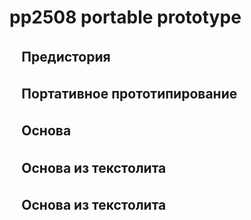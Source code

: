﻿# pp2508 portable prototype

## ㅤПредистория


## ㅤПортативное прототипирование


## ㅤОснова


## ㅤОснова из текстолита
## ㅤОснова из текстолита
